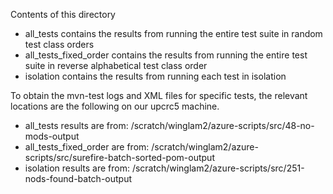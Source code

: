 Contents of this directory
- all_tests contains the results from running the entire test suite in random test class orders
- all_tests_fixed_order contains the results from running the entire test suite in reverse alphabetical test class order
- isolation contains the results from running each test in isolation

To obtain the mvn-test logs and XML files for specific tests, the relevant locations are the following on our upcrc5 machine.
- all_tests results are from: /scratch/winglam2/azure-scripts/src/48-no-mods-output
- all_tests_fixed_order are from: /scratch/winglam2/azure-scripts/src/surefire-batch-sorted-pom-output
- isolation results are from: /scratch/winglam2/azure-scripts/src/251-nods-found-batch-output

